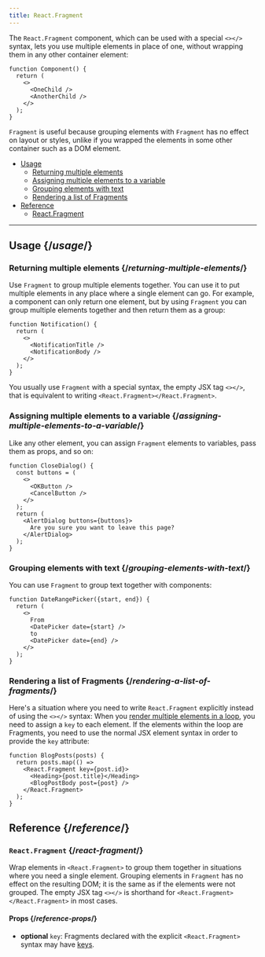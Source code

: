 ```yaml
---
title: React.Fragment
---
```


<Intro>

The `React.Fragment` component, which can be used with a special `<></>` syntax, lets you use multiple elements in place of one, without wrapping them in any other container element:

```
function Component() {
  return (
    <>
      <OneChild />
      <AnotherChild />
    </>
  );
}
```

`Fragment` is useful because grouping elements with `Fragment` has no effect on layout or styles, unlike if you wrapped the elements in some other container such as a DOM element.

</Intro>

- [Usage](#usage)
  - [Returning multiple elements](#returning-multiple-elements)
  - [Assigning multiple elements to a variable](#assigning-multiple-elements-to-a-variable)
  - [Grouping elements with text](#grouping-elements-with-text)
  - [Rendering a list of Fragments](#rendering-a-list-of-fragments)
- [Reference](#reference)
  - [React.Fragment](#react-fragment) 

---

## Usage {/*usage*/}

### Returning multiple elements {/*returning-multiple-elements*/}

Use `Fragment` to group multiple elements together. You can use it to put multiple elements in any place where a single element can go. For example, a component can only return one element, but by using `Fragment` you can group multiple elements together and then return them as a group:

```
function Notification() {
  return (
    <>
      <NotificationTitle />
      <NotificationBody />
    </>
  );
}
```

You usually use `Fragment` with a special syntax, the empty JSX tag `<></>`, that is equivalent to writing `<React.Fragment></React.Fragment>`.

### Assigning multiple elements to a variable {/*assigning-multiple-elements-to-a-variable*/}

Like any other element, you can assign `Fragment` elements to variables, pass them as props, and so on:

```
function CloseDialog() {
  const buttons = (
    <>
      <OKButton />
      <CancelButton />
    </>
  );
  return (
    <AlertDialog buttons={buttons}>
      Are you sure you want to leave this page?
    </AlertDialog>
  );
}
```

### Grouping elements with text {/*grouping-elements-with-text*/}

You can use `Fragment` to group text together with components:

```
function DateRangePicker({start, end}) {
  return (
    <>
      From
      <DatePicker date={start} />
      to
      <DatePicker date={end} />
    </>
  );
}
```

### Rendering a list of Fragments {/*rendering-a-list-of-fragments*/}

Here's a situation where you need to write `React.Fragment` explicitly instead of using the `<></>` syntax: When you [render multiple elements in a loop](/learn/rendering-lists), you need to assign a `key` to each element. If the elements within the loop are Fragments, you need to use the normal JSX element syntax in order to provide the `key` attribute:

```
function BlogPosts(posts) {
  return posts.map(() =>
    <React.Fragment key={post.id}>
      <Heading>{post.title}</Heading>
      <BlogPostBody post={post} />
    </React.Fragment>
  );
}
```

## Reference {/*reference*/}

### `React.Fragment` {/*react-fragment*/}

Wrap elements in `<React.Fragment>` to group them together in situations where you need a single element. Grouping elements in `Fragment` has no effect on the resulting DOM; it is the same as if the elements were not grouped. The empty JSX tag `<></>` is shorthand for `<React.Fragment></React.Fragment>` in most cases.

#### Props {/*reference-props*/}

- **optional** `key`: Fragments declared with the explicit `<React.Fragment>` syntax may have [keys](https://beta.reactjs.org/learn/rendering-lists#keeping-list-items-in-order-with-key).
